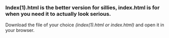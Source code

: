 ### Index(1).html is the better version for sillies, index.html is for when you need it to actually look serious.
Download the file of your choice *(index(1).html or index.html)* and open it in your browser.
